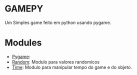 # GAMEPY

Um Simples game feito em python usando pygame.

# Modules
- [Pygame](https://www.pygame.org): 
- [Random](https://docs.python.org/3/library/random.html): Modulo para valores randomicos
- [Time](https://docs.python.org/3/library/time.html): Modulo para manipular tempo do game e do objeto.

